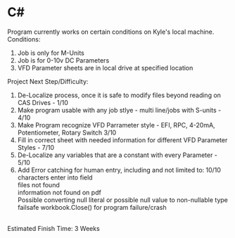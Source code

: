 # C#
Program currently works on certain conditions on Kyle's local machine.  Conditions:
1. Job is only for M-Units
2. Job is for 0-10v DC Parameters
3. VFD Parameter sheets are in local drive at specified location
   
Project Next Step/Difficulty:
1.  De-Localize process, once it is safe to modify files beyond reading on CAS Drives - 1/10
2.  Make program usable with any job stlye - multi line/jobs with S-units - 4/10
3.  Make Program recognize VFD Parrameter style - EFI, RPC, 4-20mA, Potentiometer, Rotary Switch 3/10
4.  Fill in correct sheet with needed information for different VFD Parameter Styles - 7/10
5.  De-Localize any variables that are a constant with every Parameter - 5/10
6.  Add Error catching for human entry, including and not limited to: 10/10 <br>
    characters enter into field<br>
    files not found<br>
    information not found on pdf<br>
    Possible converting null literal or possible null value to non-nullable type<br>
    failsafe workbook.Close() for program failure/crash<br>
<br>
Estimated Finish Time: 3 Weeks
